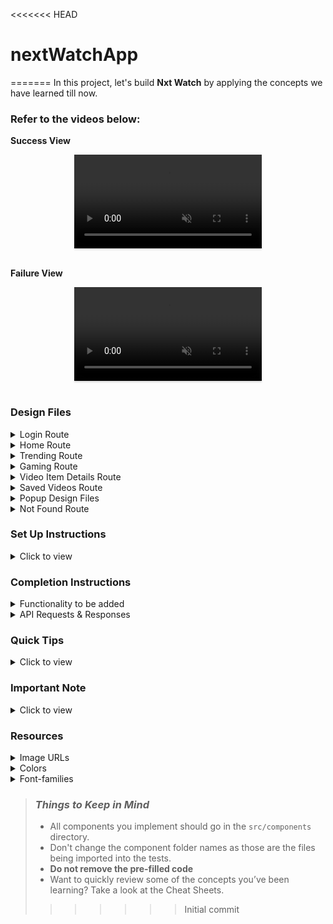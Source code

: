 <<<<<<< HEAD
# nextWatchApp
=======
In this project, let's build **Nxt Watch** by applying the concepts we have learned till now.

### Refer to the videos below:

**Success View** <br/>

<div style="text-align: center;">
     <video style="max-width:80%;box-shadow:0 2.8px 2.2px rgba(0, 0, 0, 0.12);outline:none;" loop="true" autoplay="autoplay" controls="controls" muted>
    <source src="https://assets.ccbp.in/frontend/content/react-js/nxt-watch-output-v0.mp4" type="video/mp4">
  </video>
</div>
<br/>

**Failure View** <br/>

<div style="text-align: center;">
    <video style="max-width:80%;box-shadow:0 2.8px 2.2px rgba(0, 0, 0, 0.12);outline:none;" loop="true" autoplay="autoplay" controls="controls" muted>
    <source src="https://assets.ccbp.in/frontend/content/react-js/nxt-watch-failure-output-v0.mp4" type="video/mp4">
  </video>
</div>
<br/>

### Design Files

<details>
<summary>Login Route</summary>

- [Extra Small (Size < 576px) and Small (Size >= 576px) - Login](https://assets.ccbp.in/frontend/content/react-js/nxt-watch-login-sm-outputs.png)
- [Extra Small (Size < 576px) and Small (Size >= 576px) - Login Failure - Light Theme](https://assets.ccbp.in/frontend/content/react-js/nxt-watch-login-failure-sm-outputs.png)
- [Medium (Size >= 768px), Large (Size >= 992px) and Extra Large (Size >= 1200px) - Login - Light Theme](https://assets.ccbp.in/frontend/content/react-js/nxt-watch-login-light-theme-lg-output.png)
- [Medium (Size >= 768px), Large (Size >= 992px) and Extra Large (Size >= 1200px) - Login - Dark Theme](https://assets.ccbp.in/frontend/content/react-js/nxt-watch-login-dark-theme-lg-output.png)
- [Medium (Size >= 768px), Large (Size >= 992px) and Extra Large (Size >= 1200px) - Login Failure - Light Theme](https://assets.ccbp.in/frontend/content/react-js/nxt-watch-login-failure-light-theme-lg-output-v0.png)
- [Medium (Size >= 768px), Large (Size >= 992px) and Extra Large (Size >= 1200px) - Login Failure - Dark Theme](https://assets.ccbp.in/frontend/content/react-js/nxt-watch-login-failure-dark-theme-lg-output-v1.png)

</details>

<details>
<summary>Home Route</summary>

- [Extra Small (Size < 576px) - Home](https://assets.ccbp.in/frontend/content/react-js/nxt-watch-home-success-xs-outputs.png)
- [Small (Size >= 576px) - Home - Light Theme](https://assets.ccbp.in/frontend/content/react-js/nxt-watch-home-success-light-theme-sm-output.png)
- [Small (Size >= 576px) - Home - Dark Theme](https://assets.ccbp.in/frontend/content/react-js/nxt-watch-home-success-dark-theme-sm-output.png)
- [Extra Small (Size < 576px) and Small (Size >= 576px) - Home - No Search Results](https://assets.ccbp.in/frontend/content/react-js/nxt-watch-home-no-videos-sm-outputs.png)
- [Extra Small (Size < 576px) and Small (Size >= 576px) - Home Failure](https://assets.ccbp.in/frontend/content/react-js/nxt-watch-home-failure-sm-outputs.png)
- [Medium (Size >= 768px), Large (Size >= 992px) and Extra Large (Size >= 1200px) - Home - Light Theme](https://assets.ccbp.in/frontend/content/react-js/nxt-watch-home-success-light-theme-lg-output-v0.png)
- [Medium (Size >= 768px), Large (Size >= 992px) and Extra Large (Size >= 1200px) - Home - Dark Theme](https://assets.ccbp.in/frontend/content/react-js/nxt-watch-home-success-dark-theme-lg-output-v0.png)
- [Medium (Size >= 768px), Large (Size >= 992px) and Extra Large (Size >= 1200px) - Home - No search results - Light Theme](https://assets.ccbp.in/frontend/content/react-js/nxt-watch-home-no-videos-light-theme-lg-output-v0.png)
- [Medium (Size >= 768px), Large (Size >= 992px) and Extra Large (Size >= 1200px) - Home - No search results - Dark Theme](https://assets.ccbp.in/frontend/content/react-js/nxt-watch-home-no-videos-dark-theme-lg-output-v0.png)
- [Medium (Size >= 768px), Large (Size >= 992px) and Extra Large (Size >= 1200px) - Home Failure - Light Theme](https://assets.ccbp.in/frontend/content/react-js/nxt-watch-home-failure-light-theme-lg-output-v0.png)
- [Medium (Size >= 768px), Large (Size >= 992px) and Extra Large (Size >= 1200px) - Home Failure - Dark Theme](https://assets.ccbp.in/frontend/content/react-js/nxt-watch-home-failure-dark-theme-lg-output-v0.png)

</details>

<details>
<summary>Trending Route</summary>

- [Extra Small (Size < 576px) - Trending](https://assets.ccbp.in/frontend/content/react-js/nxt-watch-trending-success-xs-outputs.png)
- [Small (Size >= 576px) - Trending - Light Theme](https://assets.ccbp.in/frontend/content/react-js/nxt-watch-trending-success-light-theme-sm-output.png)
- [Small (Size >= 576px) - Trending - Dark Theme](https://assets.ccbp.in/frontend/content/react-js/nxt-watch-trending-success-dark-theme-sm-output.png)
- [Extra Small (Size < 576px) and Small (Size >= 576px) - Trending Failure](https://assets.ccbp.in/frontend/content/react-js/nxt-watch-trending-failure-sm-outputs.png)
- [Medium (Size >= 768px), Large (Size >= 992px) and Extra Large (Size >= 1200px) - Trending - Light Theme](https://assets.ccbp.in/frontend/content/react-js/nxt-watch-trending-success-light-theme-lg-output-v0.png)
- [Medium (Size >= 768px), Large (Size >= 992px) and Extra Large (Size >= 1200px) - Trending - Dark Theme](https://assets.ccbp.in/frontend/content/react-js/nxt-watch-trending-success-dark-theme-lg-output-v0.png)
- [Medium (Size >= 768px), Large (Size >= 992px) and Extra Large (Size >= 1200px) - Trending Failure - Light Theme](https://assets.ccbp.in/frontend/content/react-js/nxt-watch-trending-failure-light-theme-lg-output-v0.png)
- [Medium (Size >= 768px), Large (Size >= 992px) and Extra Large (Size >= 1200px) - Trending Failure - Dark Theme](https://assets.ccbp.in/frontend/content/react-js/nxt-watch-trending-failure-dark-theme-lg-output-v0.png)

</details>

<details>
<summary>Gaming Route</summary>

- [Extra Small (Size < 576px) - Gaming](https://assets.ccbp.in/frontend/content/react-js/nxt-watch-gaming-success-xs-outputs.png)
- [Small (Size >= 576px) - Gaming - Light Theme](https://assets.ccbp.in/frontend/content/react-js/nxt-watch-gaming-success-light-theme-sm-output.png)
- [Small (Size >= 576px) - Gaming - Dark Theme](https://assets.ccbp.in/frontend/content/react-js/nxt-watch-gaming-success-dark-theme-sm-output.png)
- [Extra Small (Size < 576px) and Small (Size >= 576px) - Gaming Failure](https://assets.ccbp.in/frontend/content/react-js/nxt-watch-gaming-failure-sm-outputs.png)
- [Medium (Size >= 768px), Large (Size >= 992px) and Extra Large (Size >= 1200px) - Gaming - Light Theme](https://assets.ccbp.in/frontend/content/react-js/nxt-watch-gaming-success-light-theme-lg-output-v0.png)
- [Medium (Size >= 768px), Large (Size >= 992px) and Extra Large (Size >= 1200px) - Gaming - Dark Theme](https://assets.ccbp.in/frontend/content/react-js/nxt-watch-gaming-success-dark-theme-lg-output-v0.png)
- [Medium (Size >= 768px), Large (Size >= 992px) and Extra Large (Size >= 1200px) - Gaming Failure - Light Theme](https://assets.ccbp.in/frontend/content/react-js/nxt-watch-gaming-failure-light-theme-lg-output-v0.png)
- [Medium (Size >= 768px), Large (Size >= 992px) and Extra Large (Size >= 1200px) - Gaming Failure - Dark Theme](https://assets.ccbp.in/frontend/content/react-js/nxt-watch-gaming-failure-dark-theme-lg-output-v0.png)

</details>

<details>
<summary>Video Item Details Route</summary>

- [Extra Small (Size < 576px) and Small (Size >= 576px) - Video Item Details](https://assets.ccbp.in/frontend/content/react-js/nxt-watch-video-item-details-success-sm-outputs.png)
- [Extra Small (Size < 576px) and Small (Size >= 576px) - Video Item Details Failure](https://assets.ccbp.in/frontend/content/react-js/nxt-watch-video-item-details-failure-sm-outputs.png)
- [Medium (Size >= 768px), Large (Size >= 992px) and Extra Large (Size >= 1200px) - Video Item Details - Light Theme](https://assets.ccbp.in/frontend/content/react-js/nxt-watch-video-item-details-success-light-theme-lg-output-v0.png)
- [Medium (Size >= 768px), Large (Size >= 992px) and Extra Large (Size >= 1200px) - Video Item Details - Dark Theme](https://assets.ccbp.in/frontend/content/react-js/nxt-watch-video-item-details-success-dark-theme-lg-output-v0.png)
- [Medium (Size >= 768px), Large (Size >= 992px) and Extra Large (Size >= 1200px) - Video Item Details Failure - Light Theme](https://assets.ccbp.in/frontend/content/react-js/nxt-watch-video-item-details-failure-light-theme-lg-output-v0.png)
- [Medium (Size >= 768px), Large (Size >= 992px) and Extra Large (Size >= 1200px) - Video Item Details Failure - Dark Theme](https://assets.ccbp.in/frontend/content/react-js/nxt-watch-video-item-details-failure-dark-theme-lg-output-v0.png)

</details>

<details>
<summary>Saved Videos Route</summary>

- [Extra Small (Size < 576px) - No Saved Videos](https://assets.ccbp.in/frontend/content/react-js/nxt-watch-no-saved-videos-sm-outputs.png)
- [Small (Size >= 576px) - Saved Videos - Light Theme](https://assets.ccbp.in/frontend/content/react-js/nxt-watch-saved-videos-light-theme-sm-output-v0.png)
- [Small (Size >= 576px) - Saved Videos - Dark Theme](https://assets.ccbp.in/frontend/content/react-js/nxt-watch-saved-videos-dark-theme-sm-output-v0.png)
- [Extra Small (Size < 576px) - Saved Videos](https://assets.ccbp.in/frontend/content/react-js/nxt-watch-saved-videos-xs-outputs.png)
- [Medium (Size >= 768px), Large (Size >= 992px) and Extra Large (Size >= 1200px) - No Saved Videos - Light Theme](https://assets.ccbp.in/frontend/content/react-js/nxt-watch-no-saved-videos-light-theme-lg-output-v0.png)
- [Medium (Size >= 768px), Large (Size >= 992px) and Extra Large (Size >= 1200px) - No Saved Videos - Dark Theme](https://assets.ccbp.in/frontend/content/react-js/nxt-watch-no-saved-videos-dark-theme-lg-output-v0.png)
- [Medium (Size >= 768px), Large (Size >= 992px) and Extra Large (Size >= 1200px) - Saved Videos - Light Theme](https://assets.ccbp.in/frontend/content/react-js/nxt-watch-saved-videos-light-theme-lg-output-v0.png)
- [Medium (Size >= 768px), Large (Size >= 992px) and Extra Large (Size >= 1200px) - Saved Videos - Dark Theme](https://assets.ccbp.in/frontend/content/react-js/nxt-watch-saved-videos-dark-theme-lg-output-v0.png)

</details>

<details>
<summary>Popup Design Files</summary>

- [Extra Small (Size < 576px) and Small (Size >= 576px) - Logout](https://assets.ccbp.in/frontend/content/react-js/nxt-watch-logout-popup-sm-outputs.png)
- [Extra Small (Size < 576px) and Small (Size >= 576px) - Menu](https://assets.ccbp.in/frontend/content/react-js/nxt-watch-menu-popup-sm-outputs.png)
- [Medium (Size >= 768px), Large (Size >= 992px) and Extra Large (Size >= 1200px) - Logout - Light Theme](https://assets.ccbp.in/frontend/content/react-js/nxt-watch-logout-popup-light-theme-lg-output-v0.png)
- [Medium (Size >= 768px), Large (Size >= 992px) and Extra Large (Size >= 1200px) - Logout - Dark Theme](https://assets.ccbp.in/frontend/content/react-js/nxt-watch-logout-popup-dark-theme-lg-output-v0.png)

</details>

<details>
<summary>Not Found Route</summary>

- [Extra Small (Size < 576px) and Small (Size >= 576px) - Not Found](https://assets.ccbp.in/frontend/content/react-js/nxt-watch-page-not-found-sm-output.png)
- [Medium (Size >= 768px), Large (Size >= 992px) and Extra Large (Size >= 1200px) - Not Found](https://assets.ccbp.in/frontend/content/react-js/nxt-watch-page-not-found-light-theme-lg-output-v0.png)

</details>

### Set Up Instructions

<details>
<summary>Click to view</summary>

- Download dependencies by running `npm install`
- Start up the app using `npm start`
</details>

### Completion Instructions

<details>
<summary>Functionality to be added</summary>
<br/>

The app must have the following functionalities

- Initially, the app should be in **Light** theme

- **Login Route**

  - When invalid credentials are provided and the **Login** button is clicked, then the error message received from the response should be displayed
  - When valid credentials are provided and the **Login** button is clicked, then the page should be navigated to the Home Route
  - When an _unauthenticated_ user tries to open the Home, Trending, Gaming, Saved Videos, and Video Details Route, then the page should be navigated to the Login Route
  - When an _authenticated_ user tries to open the Home, Trending, Gaming, Saved Videos, and Video Details Route, then the page should be navigated to the respective route
  - When an _authenticated_ user tries to open the Login Route, then the page should be navigated to the Home Route
  - When the **Show Password** checkbox is checked, then the password should be shown
  - When the **Show Password** checkbox is unchecked, then the password should be masked

- **Home Route**

  - When an _authenticated_ user opens the Home Route,
    - An HTTP GET request should be made to the **Home Videos API URL** with `jwt_token` in the Cookies and query parameter `search` with the initial value as an empty string
      - **_Loader_** should be displayed while fetching the data
      - After the data is fetched successfully, the list of videos should be displayed
      - If the HTTP GET request made is unsuccessful, then the [Failure View](https://assets.ccbp.in/frontend/content/react-js/nxt-watch-home-failure-light-theme-lg-output-v0.png) should be displayed
        - When the **Retry** button is clicked, an HTTP GET request should be made to the **Home Videos API URL**
    - When a non-empty value is provided in the search input and the search icon button is clicked
      - Make an HTTP GET request to the **Home Videos API URL** with `jwt_token` in the Cookies and query parameter `search` with value as the text provided in the search input
      - **_Loader_** should be displayed while fetching the data
      - After the data is fetched successfully, the list of videos should be displayed
    - When the HTTP GET request made to the **Home Videos API URL** returns an empty list, then the [No Videos View](https://assets.ccbp.in/frontend/content/react-js/nxt-watch-home-no-videos-light-theme-lg-output-v0.png) should be displayed
  - When a **Video** is clicked, then the page should be navigated to the Video Item Details Route
  - When the **Trending** link in the Sidebar is clicked, then the page should be navigated to the Trending Route
  - When the **Gaming** link in the Sidebar is clicked, then the page should be navigated to the Gaming Route
  - When the **Saved Videos** link in the Sidebar is clicked, then the page should be navigated to the Saved Videos Route

- **Trending Route**

  - When an _authenticated_ user opens the Trending Route,
    - An HTTP GET request should be made to the **Trending Videos API URL** with `jwt_token` in the Cookies
      - **_Loader_** should be displayed while fetching the data
      - After the data is fetched successfully, the list of videos should be displayed
      - If the HTTP GET request made is unsuccessful, then the [Failure View](https://assets.ccbp.in/frontend/content/react-js/nxt-watch-trending-failure-light-theme-lg-output-v0.png) should be displayed
        - When the **Retry** button is clicked, an HTTP GET request should be made to the **Trending Videos API URL**
  - When a **Video** is clicked, then the page should be navigated to the Video Item Details Route
  - When the **Home** link in the Sidebar is clicked, then the page should be navigated to the Home Route
  - When the **Gaming** link in the Sidebar is clicked, then the page should be navigated to the Gaming Route
  - When the **Saved Videos** link in the Sidebar is clicked, then the page should be navigated to the Saved Videos Route

- **Gaming Route**

  - When an _authenticated_ user opens the Gaming Route,
    - An HTTP GET request should be made to the **Gaming Videos API URL** with `jwt_token` in the Cookies
      - **_Loader_** should be displayed while fetching the data
      - After the data is fetched successfully, the list of videos should be displayed
      - If the HTTP GET request made is unsuccessful, then the [Failure View](https://assets.ccbp.in/frontend/content/react-js/nxt-watch-gaming-failure-light-theme-lg-output-v0.png) should be displayed
        - When the **Retry** button is clicked, an HTTP GET request should be made to the **Gaming Videos API URL**
  - When a **Video** is clicked, then the page should be navigated to the Video Item Details Route
  - When the **Home** link in the Sidebar is clicked, then the page should be navigated to the Home Route
  - When the **Trending** link in the Sidebar is clicked, then the page should be navigated to the Trending Route
  - When the **Saved Videos** link in the Sidebar is clicked, then the page should be navigated to the Saved Videos Route

- **Video Item Details Route**

  - When an _authenticated_ user opens the Video Item Details Route
    - An HTTP GET request should be made to the **Video Details API URL** with `jwt_token` in the Cookies and `video_id` as a path parameter
      - **_Loader_** should be displayed while fetching the data
      - After the data is fetched successfully, the response received should be displayed
      - If the HTTP GET request made is unsuccessful, then the [Failure View](https://assets.ccbp.in/frontend/content/react-js/nxt-watch-video-item-details-failure-light-theme-lg-output-v0.png) should be displayed
        - When the **Retry** button is clicked, an HTTP GET request should be made to the **Video Details API URL**
  - Corresponding video should be displayed using `react-player` package
  - Initially, all the three buttons (Like, Dislike, Save) should be inactive
  - When the **Like** button is clicked,
    - It should change to active state
    - If the **Dislike** button is already in the active state, then the **Dislike** button needs to be changed to the inactive state
  - When the **Dislike** button is clicked,

    - It should change to active state
    - If the **Like** button is already in the active state, then the **Like** button needs to be changed to the inactive state

  - When the **Save** button is clicked,
    - It should change to active state and the respective video details should be added to the list of saved videos
    - **Save** button text should be changed to **Saved**
  - When the **Saved** button is clicked
    - It should change to inactive state and the respective video details will be removed from the list of saved videos
    - **Saved** button text should be changed to **Save**

- **Saved Videos Route**

  - When an _authenticated_ user opens the Saved Videos Route,
    - If the list of saved videos is empty, then the [No Saved Videos Found View](https://assets.ccbp.in/frontend/content/react-js/nxt-watch-no-saved-videos-light-theme-lg-output-v0.png) should be displayed
    - The list of saved videos should be displayed
  - When a **Video** is clicked, then the page should be navigated to the Video Item Details Route
  - When the **Home** link in the Sidebar is clicked, then the page should be navigated to the Home Route
  - When the **Trending** link in the Sidebar is clicked, then the page should be navigated to the Trending Route
  - When the **Gaming** link in the Sidebar is clicked, then the page should be navigated to the Gaming Route

- **Not Found Route**

  - When a random path is provided as the URL path, then the page should be navigated to the Not Found Route

- **Header**

  - When the Website logo is clicked, then the page should be navigated to the Home Route
  - When the theme icon button is clicked, then the theme should be changed accordingly
  - When the **Logout** button is clicked, then the [Logout Popup](https://assets.ccbp.in/frontend/content/react-js/nxt-watch-logout-popup-light-theme-lg-output-v0.png) should be displayed
    - When the **Cancel** button is clicked, then the popup should be closed and the page should not be navigated
    - When the **Confirm** button is clicked, then the page should be navigated to the Login Route

</details>

<details>

<summary>API Requests & Responses</summary>
<br/>

**Login API**

#### URL: `https://apis.ccbp.in/login`

#### Method: `POST`

#### Description:

Returns a response based on the credentials provided

#### Request

```json
{
  "username": "rahul",
  "password": "rahul@2021"
}
```

#### Sample Success Response

```json
{
  "jwt_token": "eyJhbGciOiJIUzI1NiIsInR5cCI6IkpXVCJ9.eyJ1c2VybmFtZSI6InJhaHVsIiwicm9sZSI6IlBSSU1FX1VTRVIiLCJpYXQiOjE2MTk2Mjg2MTN9.nZDlFsnSWArLKKeF0QbmdVfLgzUbx1BGJsqa2kc_21Y"
}
```

#### Sample Failure Response

```json
{
  "status_code": 404,
  "error_msg": "Username is not found"
}
```

**Home Videos API**

#### URL: `https://apis.ccbp.in/videos/all?search=`

#### Method: `GET`

#### Description:

Returns a response containing the list of all videos

#### Response

```json
{
  "total": 60,
  "videos": [
    {
      "id": "30b642bd-7591-49f4-ac30-5c538f975b15",
      "title": "Sehwag shares his batting experience in iB Cricket | iB Cricket Super Over League",
      "thumbnail_url": "https://assets.ccbp.in/frontend/react-js/nxt-watch/ibc-sol-1-img.png",
      "channel": {
        "name": "iB Cricket",
        "profile_image_url": "https://assets.ccbp.in/frontend/react-js/nxt-watch/ib-cricket-img.png"
      },
      "view_count": "1.4K",
      "published_at": "Apr 19, 2019"
    },
    ...
  ],
}
```

**Trending Videos API**

#### URL: `https://apis.ccbp.in/videos/trending`

#### Method: `GET`

#### Description:

Returns a response containing the list of trending videos

#### Response

```json
{
  "total": 30,
  "videos": [
    {
      "id": "ad9822d2-5763-41d9-adaf-baf9da3fd490",
      "title": "iB Hubs Announcement Event",
      "thumbnail_url": "https://assets.ccbp.in/frontend/react-js/nxt-watch/ibhubs-img.png",
      "channel": {
        "name": "iB Hubs",
        "profile_image_url": "https://assets.ccbp.in/frontend/react-js/nxt-watch/ib-hubs-img.png"
      },
      "view_count": "26K",
      "published_at": "Nov 29, 2016"
    },
    ...
  ]
}
```

**Gaming Videos API**

#### URL: `https://apis.ccbp.in/videos/gaming`

#### Method: `GET`

#### Description:

Returns a response containing the list of gaming videos

#### Response

```json
{
  "total": 30,
  "videos": [
    {
      "id": "b214dc8a-b126-4d15-8523-d37404318347",
      "title": "Drop Stack Ball",
      "thumbnail_url": "https://assets.ccbp.in/frontend/react-js/nxt-watch/drop-stack-ball-img.png",
      "view_count": "44K"
    },
    ...
  ]
}
```

**Video Details API**

#### URL: `https://apis.ccbp.in/videos/:id`

#### Example: `https://apis.ccbp.in/videos/802fcd20-1490-43c5-9e66-ce6dfefb40d1`

#### Method: `GET`

#### Description:

Returns a response containing the details of a specific video

#### Response

```json
{
  "video_details": {
    "id": "ad9822d2-5763-41d9-adaf-baf9da3fd490",
    "title": "iB Hubs Announcement Event",
    "video_url": "https://www.youtube.com/watch?v=pT2ojWWjum8",
    "thumbnail_url": "https://assets.ccbp.in/frontend/react-js/nxt-watch/ibhubs-img.png",
    "channel": {
      "name": "iB Hubs",
      "profile_image_url": "https://assets.ccbp.in/frontend/react-js/nxt-watch/ib-hubs-img.png",
      "subscriber_count": "1M"
    },
    "view_count": "26K",
    "published_at": "Nov 29, 2016",
    "description": "iB Hubs grandly celebrated its Announcement Event in November 13, 2016, in the presence of many eminent personalities from the Government, Industry, and Academia with Shri Amitabh Kant, CEO, NITI Aayog as the Chief Guest."
  }
}
```

</details>

### Quick Tips

<details>
<summary>Click to view</summary>
<br>

- To build this project, take a look at the <a href='https://learning.ccbp.in/frontend-development/course?c_id=2f4192f7-7495-49ca-a6ce-6b74005e25f1&s_id=b01fca1c-aa5c-4d79-b81e-0220e7649bd0&t_id=416f0cab-8425-413b-9157-c7b4d4ae4467' target="_blank">React Popup</a> and <a href='https://learning.ccbp.in/frontend-development/course?c_id=2f4192f7-7495-49ca-a6ce-6b74005e25f1&s_id=b6392b63-25f6-4215-be09-9f23ad91d789&t_id=416f0cab-8425-413b-9157-c7b4d4ae4467' target="_blank">React Video Player</a> reading materials

- To style popup content use `.popup-content` class

```jsx
<Popup
  modal
  trigger={
    //write code here
  }
  className="popup-content"
>
  //write code here
</Popup>
```

- Use `formatDistanceToNow` function to find the difference between the given date and now in words

```jsx
import {formatDistanceToNow} from 'date-fns'
console.log(formatDistanceToNow(new Date(2021, 8, 20)))
// Return the distance between the given date and now in words.
```

</details>

### Important Note

<details>
<summary>Click to view</summary>

<br/>

**The following instructions are required for the tests to pass**

- Render `Home` Route component when the path in URL matches `/`
- Render `Login` Route component when the path in URL matches `/login`
- Render `Trending` Route component when the path in URL matches `/trending`
- Render `Gaming` Route component when the path in URL matches `/gaming`
- Render `Saved Videos` Route component when the path in URL matches `/saved-videos`
- Render `Video Item Details` Route component when the path in URL matches `/videos/:id`
- Render `Not Found` Route component when the path in URL matches `/not-found`
- No need to use the `BrowserRouter` in `App.js` as we have already included in `index.js`
- User credentials

  ```text
   username: rahul
   password: rahul@2021

  ```

- Wrap the `Loader` component with an HTML container element and add the `data-testid` attribute value as **loader** to it

  ```jsx
  <div className="loader-container" data-testid="loader">
    <Loader type="ThreeDots" color="#ffffff" height="50" width="50" />
  </div>
  ```

- The HTML button element with search icon in Home Route should have the `data-testid` attribute value as **searchButton** to it

- **Styled Components** should be used for styling purposes
- The theme icon button should have the `data-testid` as **theme**
- The video thumbnail images in the Routes should have the alt as **video thumbnail**
- The channel logos in Home Route should have the alt as **channel logo**

- **Home Route**

  - The Route should consist of an HTML container element with `data-testid` as **home**
  - The Route should consist of a banner and it contains a close button with `data-testid` as **close**
  - The Route should consist of a banner as shown in the design files with `data-testid` as **banner**
  - The Route should consist of an HTML image element with alt as **nxt watch logo** and src as the given Nxt Watch logo URL in the banner
  - The HTML container element with `data-testid` as **home** should have the background color,
    - If the Light theme is applied, then the **#f9f9f9** color should be applied as a background color
    - If the Dark theme is applied, then the **#181818** color should be applied as a background color

- **Trending Route**

  - The Route should consist of an HTML container element with `data-testid` as **trending**
  - The HTML container element with `data-testid` as **trending** should persist the background color,
    - If the Light theme is applied, then the **#f9f9f9** color should be applied as a background color
    - If the Dark theme is applied, then the **#0f0f0f** color should be applied as a background color

- **Gaming Route**

  - The Route should consist of an HTML container element with `data-testid` as **gaming**
  - The HTML container element with `data-testid` as **gaming** should persist the background color,
    - If the Light theme is applied, then the **#f9f9f9** color should be applied as a background color
    - If the Dark theme is applied, then the **#0f0f0f** color should be applied as a background color

- **Saved Videos Route**

  - The Route should consist of an HTML container element with `data-testid` as **savedVideos**
  - The HTML container element with `data-testid` as **savedVideos** should persist the background color,
    - If the Light theme is applied, then the **#f9f9f9** color should be applied as a background color
    - If the Dark theme is applied, then the **#0f0f0f** color should be applied as a background color

- **Video Item Details Route**

  - The **Video Item Details** Route should consist of an HTML container element with `data-testid` as **videoItemDetails**
  - The HTML container element with `data-testid` as **videoItemDetails** should persist the background color,
    - If the Light theme is applied, then the **#f9f9f9** color should be applied as a background color
    - If the Dark theme is applied, then the **#0f0f0f** color should be applied as a background color

- The **Website logos** for Light theme and Dark theme should have the alt as **website logo**
- The **Failure** images for Light theme and Dark theme should have the alt as **failure view**
- In the Video Item Details Route, the **#2563eb** color should be applied as `color` for any active button i.e (Like, Dislike, Save)
- In the Video Item Details Route, the **#64748b** color should be applied as `color` for any inactive button i.e (Like, Dislike, Save)

</details>

### Resources

<details>
<summary>Image URLs</summary>

- [https://assets.ccbp.in/frontend/react-js/nxt-watch-logo-light-theme-img.png](https://assets.ccbp.in/frontend/react-js/nxt-watch-logo-light-theme-img.png)
- [https://assets.ccbp.in/frontend/react-js/nxt-watch-logo-dark-theme-img.png](https://assets.ccbp.in/frontend/react-js/nxt-watch-logo-dark-theme-img.png)
- [https://assets.ccbp.in/frontend/react-js/nxt-watch-profile-img.png](https://assets.ccbp.in/frontend/react-js/nxt-watch-profile-img.png) alt should be **profile**
- [https://assets.ccbp.in/frontend/react-js/nxt-watch-failure-view-light-theme-img.png](https://assets.ccbp.in/frontend/react-js/nxt-watch-failure-view-light-theme-img.png)
- [https://assets.ccbp.in/frontend/react-js/nxt-watch-failure-view-dark-theme-img.png](https://assets.ccbp.in/frontend/react-js/nxt-watch-failure-view-dark-theme-img.png)
- [https://assets.ccbp.in/frontend/react-js/nxt-watch-no-search-results-img.png](https://assets.ccbp.in/frontend/react-js/nxt-watch-no-search-results-img.png) alt should be **no videos**
- [https://assets.ccbp.in/frontend/react-js/nxt-watch-no-saved-videos-img.png](https://assets.ccbp.in/frontend/react-js/nxt-watch-no-saved-videos-img.png) alt should be **no saved videos**
- [https://assets.ccbp.in/frontend/react-js/nxt-watch-not-found-light-theme-img.png](https://assets.ccbp.in/frontend/react-js/nxt-watch-not-found-light-theme-img.png) alt as **not found**
- [https://assets.ccbp.in/frontend/react-js/nxt-watch-banner-bg.png](https://assets.ccbp.in/frontend/react-js/nxt-watch-banner-bg.png) **banner background image**
- [https://assets.ccbp.in/frontend/react-js/nxt-watch-facebook-logo-img.png](https://assets.ccbp.in/frontend/react-js/nxt-watch-facebook-logo-img.png) alt should be **facebook logo**
- [https://assets.ccbp.in/frontend/react-js/nxt-watch-twitter-logo-img.png](https://assets.ccbp.in/frontend/react-js/nxt-watch-twitter-logo-img.png) alt should be **twitter logo**
- [https://assets.ccbp.in/frontend/react-js/nxt-watch-linked-in-logo-img.png](https://assets.ccbp.in/frontend/react-js/nxt-watch-linked-in-logo-img.png) alt should be **linkedin logo**

</details>

<details>
<summary>Colors</summary>

<br/>

<div style="background-color: #0f0f0f; width: 150px; padding: 10px; color: white">Hex: #0f0f0f</div>
<div style="background-color: #f9f9f9; width: 150px; padding: 10px; color: black">Hex: #f9f9f9</div>
<div style="background-color: #f8fafc; width: 150px; padding: 10px; color: black">Hex: #f8fafc</div>
<div style="background-color: #1e293b; width: 150px; padding: 10px; color: white">Hex: #1e293b</div>
<div style="background-color: #f1f5f9; width: 150px; padding: 10px; color: black">Hex: #f1f5f9</div>
<div style="background-color: #475569; width: 150px; padding: 10px; color: white">Hex: #475569</div>
<div style="background-color: #f1f1f1; width: 150px; padding: 10px; color: black">Hex: #f1f1f1</div>
<div style="background-color: #181818; width: 150px; padding: 10px; color: white">Hex: #181818</div>
<div style="background-color: #e2e8f0; width: 150px; padding: 10px; color: black">Hex: #e2e8f0</div>
<div style="background-color: #94a3b8; width: 150px; padding: 10px; color: black">Hex: #94a3b8</div>
<div style="background-color: #4f46e5; width: 150px; padding: 10px; color: white">Hex: #4f46e5</div>
<div style="background-color: #64748b; width: 150px; padding: 10px; color: white">Hex: #64748b</div>
<div style="background-color: #231f20; width: 150px; padding: 10px; color: white">Hex: #231f20</div>
<div style="background-color: #ffffff; width: 150px; padding: 10px; color: black">Hex: #ffffff</div>
<div style="background-color: #212121; width: 150px; padding: 10px; color: white">Hex: #212121</div>
<div style="background-color: #616e7c; width: 150px; padding: 10px; color: white">Hex: #616e7c</div>
<div style="background-color: #3b82f6; width: 150px; padding: 10px; color: white">Hex: #3b82f6</div>
<div style="background-color: #00306e; width: 150px; padding: 10px; color: white">Hex: #00306e</div>
<div style="background-color: #ebebeb; width: 150px; padding: 10px; color: black">Hex: #ebebeb</div>
<div style="background-color: #7e858e; width: 150px; padding: 10px; color: black">Hex: #7e858e</div>
<div style="background-color: #d7dfe9; width: 150px; padding: 10px; color: black">Hex: #d7dfe9</div>
<div style="background-color: #cbd5e1; width: 150px; padding: 10px; color: black">Hex: #cbd5e1</div>
<div style="background-color: #000000; width: 150px; padding: 10px; color: white">Hex: #000000</div>
<div style="background-color: #ff0b37; width: 150px; padding: 10px; color: white">Hex: #ff0b37</div>
<div style="background-color: #ff0000; width: 150px; padding: 10px; color: white">Hex: #ff0000</div>
<div style="background-color: #383838; width: 150px; padding: 10px; color: white">Hex: #383838</div>
<div style="background-color: #606060; width: 150px; padding: 10px; color: white">Hex: #606060</div>
<div style="background-color: #909090; width: 150px; padding: 10px; color: black">Hex: #909090</div>
<div style="background-color: #cccccc; width: 150px; padding: 10px; color: black">Hex: #cccccc</div>
<div style="background-color: #424242; width: 150px; padding: 10px; color: black">Hex: #424242</div>
<div style="background-color: #313131; width: 150px; padding: 10px; color: black">Hex: #313131</div>
<div style="background-color: #f4f4f4; width: 150px; padding: 10px; color: black">Hex: #f4f4f4</div>
<div style="background-color: #424242; width: 150px; padding: 10px; color: black">Hex: #424242</div>

</details>

<details>
<summary>Font-families</summary>

- Roboto

</details>

> ### _Things to Keep in Mind_
>
> - All components you implement should go in the `src/components` directory.
> - Don't change the component folder names as those are the files being imported into the tests.
> - **Do not remove the pre-filled code**
> - Want to quickly review some of the concepts you’ve been learning? Take a look at the Cheat Sheets.
>>>>>>> Initial commit
